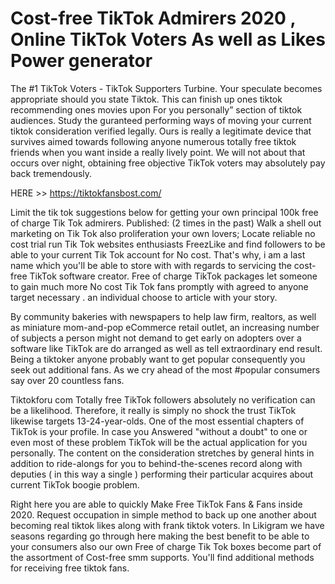 # Cost-free TikTok Admirers 2020 , Online TikTok Voters As well as Likes Power generator

The #1 TikTok Voters - TikTok Supporters Turbine. Your speculate becomes appropriate should you state Tiktok. This can finish up ones tiktok recommending ones movies upon For you personally” section of tiktok audiences. Study the guranteed performing ways of moving your current tiktok consideration verified legally. Ours is really a legitimate device that survives aimed towards following anyone numerous totally free tiktok friends when you want inside a really lively point. We will not about that occurs over night, obtaining free objective TikTok voters may absolutely pay back tremendously.

HERE >> https://tiktokfansbost.com/

Limit the tik tok suggestions below for getting your own principal 100k free of charge Tik Tok admirers. Published: (2 times in the past) Walk a shell out marketing on Tik Tok also proliferation your own lovers; Locate reliable no cost trial run Tik Tok websites enthusiasts FreezLike and find followers to be able to your current Tik Tok account for No cost. That's why, i am a last name which you'll be able to store with with regards to servicing the cost-free TikTok software creator. Free of charge TikTok packages let someone to gain much more No cost Tik Tok fans promptly with agreed to anyone target necessary . an individual choose to article with your story.

By community bakeries with newspapers to help law firm, realtors, as well as miniature mom-and-pop eCommerce retail outlet, an increasing number of subjects a person might not demand to get early on adopters over a software like TikTok are do arranged as well as tell extraordinary end result. Being a tiktoker anyone probably want to get popular consequently you seek out additional fans. As we cry ahead of the most #popular consumers say over 20 countless fans.

Tiktokforu com Totally free TikTok followers absolutely no verification can be a likelihood. Therefore, it really is simply no shock the trust TikTok likewise targets 13-24-year-olds. One of the most essential chapters of TikTok is your profile. In case you Answered "without a doubt" to one or even most of these problem TikTok will be the actual application for you personally. The content on the consideration stretches by general hints in addition to ride-alongs for you to behind-the-scenes record along with deputies ( in this way a single ) performing their particular acquires about current TikTok boogie problem.

Right here you are able to quickly Make Free TikTok Fans & Fans inside 2020. Request occupation in simple method to back up one another about becoming real tiktok likes along with frank tiktok voters. In Likigram we have seasons regarding go through here making the best benefit to be able to your consumers also our own Free of charge Tik Tok boxes become part of the assortment of Cost-free smm supports. You'll find additional methods for receiving free tiktok fans.
